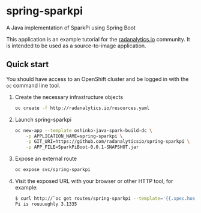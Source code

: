 # spring-sparkpi
A Java implementation of SparkPi using Spring Boot

This application is an example tutorial for the
[radanalytics.io](http://radanalytics.io) community. It is intended to be
used as a source-to-image application.

## Quick start

You should have access to an OpenShift cluster and be logged in with the
`oc` command line tool.

1. Create the necessary infrastructure objects
   ```bash
   oc create -f http://radanalytics.io/resources.yaml
   ```

1. Launch spring-sparkpi
   ```bash
   oc new-app --template oshinko-java-spark-build-dc \
       -p APPLICATION_NAME=spring-sparkpi \
       -p GIT_URI=https://github.com/radanalyticsio/spring-sparkpi \
       -p APP_FILE=SparkPiBoot-0.0.1-SNAPSHOT.jar
   ```

1. Expose an external route
   ```bash
   oc expose svc/spring-sparkpi
   ```

1. Visit the exposed URL with your browser or other HTTP tool, for example:
   ```bash
   $ curl http://`oc get routes/spring-sparkpi --template='{{.spec.host}}'`
   Pi is rouuuughly 3.1335
   ```
